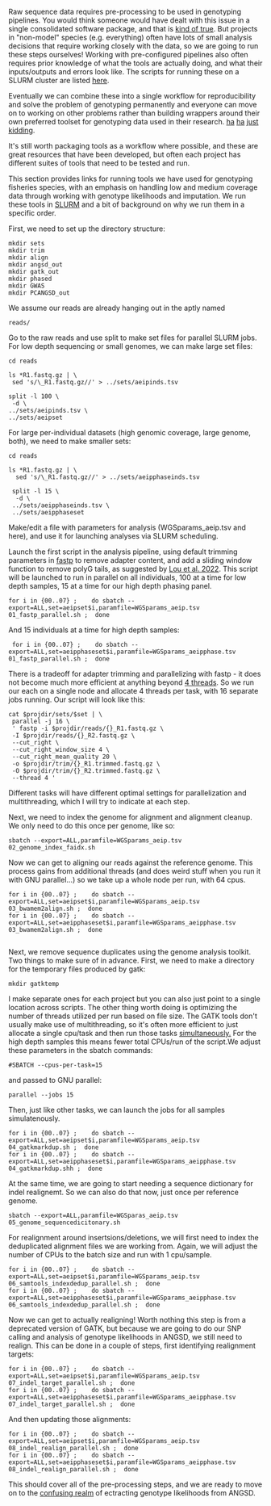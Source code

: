Raw sequence data requires pre-processing to be used in genotyping pipelines. You would think someone would have dealt with this issue in a single consolidated software package, and that is [kind of true](https://nf-co.re/sarek). But projects in "non-model" species (e.g. everything) often have lots of small analysis decisions that require working closely with the data, so we are going to run these steps ourselves! Working with pre-configured pipelines also often requires prior knowledge of what the tools are actually doing, and what their inputs/outputs and errors look like. The scripts for running these on a SLURM cluster are listed [here](https://github.com/TonyKess/genotyping_hpc/tree/main/scripts). 

Eventually we can combine these into a single workflow for reproducibility and solve the problem of genotyping permanently and everyone can move on to working on other problems rather than building wrappers around their own preferred toolset for genotyping data used in their research. [ha](https://www.ncbi.nlm.nih.gov/pmc/articles/PMC7111497/) [ha](https://academic.oup.com/bioinformatics/article/34/1/107/4096362) [just](https://github.com/snakemake-workflows/dna-seq-gatk-variant-calling) [kidding](https://www.nature.com/articles/nmeth.3505). 

It's still worth packaging tools as a workflow where possible, and these are great resources that have been developed, but often each project has different suites of tools that need to be tested and run.

This section provides links for running tools we have used for genotyping fisheries species, with an emphasis on handling low and medium coverage data through working with genotype likelihoods and imputation. We run these tools in [SLURM](https://slurm.schedmd.com/documentation.html) and a bit of background on why we run them in a specific order.

First, we need to set up the directory structure:
  
```
mkdir sets
mkdir trim
mkdir align
mkdir angsd_out
mkdir gatk_out
mkdir phased
mkdir GWAS
mkdir PCANGSD_out 
```
We assume our reads are already hanging out in the aptly named
  
```
reads/
```

Go to the raw reads and use split to make set files for parallel SLURM jobs. For low depth sequencing or small genomes, we can make large set files: 

 ``` 
cd reads
  
ls *R1.fastq.gz | \
  sed 's/\_R1.fastq.gz//' > ../sets/aeipinds.tsv 
  
 split -l 100 \
  -d \
 ../sets/aeipinds.tsv \
 ../sets/aeipset

```

For large per-individual datasets (high genomic coverage, large genome, both), we need to make smaller sets:
   
``` 
cd reads
  
ls *R1.fastq.gz | \
  sed 's/\_R1.fastq.gz//' > ../sets/aeipphaseinds.tsv 
  
 split -l 15 \
  -d \
 ../sets/aeipphaseinds.tsv \
 ../sets/aeipphaseset

```
  
  
Make/edit a file with parameters for analysis (WGSparams_aeip.tsv and here), and use it for launching analyses via SLURM scheduling.  
  
Launch the first script in the analysis pipeline, using default trimming parameters in [fastp](https://github.com/OpenGene/fastp) to remove adapter content, and add a sliding window function to remove polyG tails, as suggested by [Lou et al. 2022](https://doi.org/10.1111/1755-0998.13559). This script will be launched to run in parallel on all individuals, 100 at a time for low depth samples, 15 at a time for our high depth phasing panel.

```
for i in {00..07} ;    do sbatch --export=ALL,set=aeipset$i,paramfile=WGSparams_aeip.tsv 01_fastp_parallel.sh ;  done
```
And 15 individuals at a time for high depth samples:

```
 for i in {00..07} ;    do sbatch --export=ALL,set=aeipphaseset$i,paramfile=WGSparams_aeipphase.tsv 01_fastp_parallel.sh ;  done
```
There is a tradeoff for adapter trimming and parallelizing with fastp - it does not become much more efficient at anything beyond [4 threads](https://hpc.nih.gov/training/gatk_tutorial/preproc.html#preproc-single-tools). So we run our each on a single node and allocate 4 threads per task, with 16 separate jobs running. Our script will look like this:
  
 ```
 cat $projdir/sets/$set | \
  parallel -j 16 \
  ' fastp -i $projdir/reads/{}_R1.fastq.gz \
  -I $projdir/reads/{}_R2.fastq.gz \
  --cut_right \
  --cut_right_window_size 4 \
  --cut_right_mean_quality 20 \
  -o $projdir/trim/{}_R1.trimmed.fastq.gz \
  -O $projdir/trim/{}_R2.trimmed.fastq.gz \
  --thread 4 '
  ```
Different tasks will have different optimal settings for parallelization and multithreading, which I will try to indicate at each step.
     
Next, we need to index the genome for alignment and alignment cleanup. We only need to do this once per genome, like so:

```
sbatch --export=ALL,paramfile=WGSparams_aeip.tsv 02_genome_index_faidx.sh
```
Now we can get to aligning our reads against the reference genome. This process gains from additional threads (and does weird stuff when you run it with GNU parallel...) so we take up a whole node per run, with 64 cpus. 
 
```
for i in {00..07} ;    do sbatch --export=ALL,set=aeipset$i,paramfile=WGSparams_aeip.tsv 03_bwamem2align.sh ;  done
for i in {00..07} ;    do sbatch --export=ALL,set=aeipphaseset$i,paramfile=WGSparams_aeipphase.tsv 03_bwamem2align.sh ;  done
  
```
Next, we remove sequence duplicates using the genome analysis toolkit. Two things to make sure of in advance. First, we need to make a directory for the temporary files produced by gatk:

```
mkdir gatktemp
```
I make separate ones for each project but you can also just point to a single location across scripts.
The other thing worth doing is optimizing the number of threads utilized per run based on file size. The GATK tools don't usually make use of multithreading, so it's often more efficient to just allocate a single cpu/task and then run those tasks [simultaneously.](https://en.wikipedia.org/wiki/Embarrassingly_parallel) For the high depth samples this means fewer total CPUs/run of the script.We adjust these parameters in the sbatch commands:

```
#SBATCH --cpus-per-task=15  
```

and passed to GNU parallel:

```
parallel --jobs 15
```
  
Then, just like other tasks, we can launch the jobs for all samples simulatenously.

```
for i in {00..07} ;    do sbatch --export=ALL,set=aeipset$i,paramfile=WGSparams_aeip.tsv 04_gatkmarkdup.sh ;  done
for i in {00..07} ;    do sbatch --export=ALL,set=aeipphaseset$i,paramfile=WGSparams_aeipphase.tsv 04_gatkmarkdup.shh ;  done
```

At the same time, we are going to start needing a sequence dictionary for indel realignemt. So we can also do that now, just once per reference genome.
 
```
sbatch --export=ALL,paramfile=WGSparas_aeip.tsv 05_genome_sequencedicitonary.sh
```

For realignment around insertsions/deletions, we will first need to index the deduplicated alignment files we are working from. Again, we will adjust the number of CPUs to the batch size and run with 1 cpu/sample. 

```
for i in {00..07} ;    do sbatch --export=ALL,set=aeipset$i,paramfile=WGSparams_aeip.tsv 06_samtools_indexdedup_parallel.sh ;  done
for i in {00..07} ;    do sbatch --export=ALL,set=aeipphaseset$i,paramfile=WGSparams_aeipphase.tsv 06_samtools_indexdedup_parallel.sh ;  done
```

Now we can get to actually realigning! Worth nothing this step is from a deprecated version of GATK, but because we are going to do our SNP calling and analysis of genotype likelihoods in ANGSD, we still need to realign. This can be done in a couple of steps, first identifying realignment targets:

```
for i in {00..07} ;    do sbatch --export=ALL,set=aeipset$i,paramfile=WGSparams_aeip.tsv 07_indel_target_parallel.sh ;  done
for i in {00..07} ;    do sbatch --export=ALL,set=aeipphaseset$i,paramfile=WGSparams_aeipphase.tsv 07_indel_target_parallel.sh ;  done
```
And then updating those alignments:  
```
for i in {00..07} ;    do sbatch --export=ALL,set=aeipset$i,paramfile=WGSparams_aeip.tsv  08_indel_realign_parallel.sh ;  done
for i in {00..07} ;    do sbatch --export=ALL,set=aeipphaseset$i,paramfile=WGSparams_aeipphase.tsv  08_indel_realign_parallel.sh ;  done
```  

This should cover all of the pre-processing steps, and we are ready to move on to the [confusing realm](https://github.com/ANGSD/angsd/issues) of ectracting genotype likelihoods from ANGSD.
